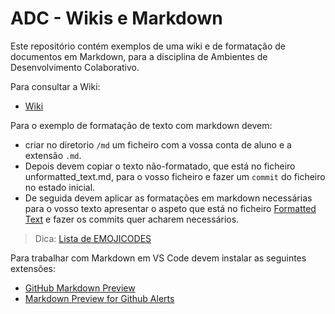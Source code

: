 # ADC - Wikis e Markdown

Este repositório contém exemplos de uma wiki e de formatação de documentos em Markdown, para a disciplina de Ambientes de Desenvolvimento Colaborativo.

Para consultar a Wiki:
- [Wiki](https://github.com/ajpinto-ualg/adc_wikis/wiki)

Para o exemplo de formatação de texto com markdown devem:
- criar no diretorio `/md` um ficheiro com a vossa conta de aluno e a extensão `.md`.
- Depois devem copiar o texto não-formatado, que está no ficheiro unformatted_text.md, para o vosso ficheiro e fazer um `commit` do ficheiro no estado inicial.
- De seguida devem aplicar as formatações em markdown necessárias para o vosso texto apresentar o aspeto que está no ficheiro [Formatted Text](/md/formatted_text.pdf) e fazer os commits quer acharem necessários.
  
> Dica: [Lista de EMOJICODES](https://github.com/markdown-templates/markdown-emojis)

Para trabalhar com Markdown em VS Code devem instalar as seguintes extensões:

- [GitHub Markdown Preview](https://marketplace.visualstudio.com/items?itemName=bierner.github-markdown-preview)
- [Markdown Preview for Github Alerts](https://marketplace.visualstudio.com/items?itemName=yahyabatulu.vscode-markdown-alert)
